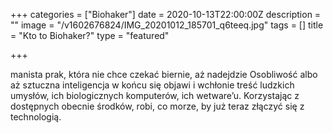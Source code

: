 +++
categories = ["Biohaker"]
date = 2020-10-13T22:00:00Z
description = ""
image = "/v1602676824/IMG_20201012_185701_q6teeq.jpg"
tags = []
title = "Kto to Biohaker?"
type = "featured"

+++

manista prak, która nie chce czekać biernie, aż nadejdzie Osobliwość albo aż sztuczna inteligencja w końcu się objawi i wchłonie treść ludzkich umysłów, ich biologicznych komputerów, ich wetware’u. Korzystając z dostępnych obecnie środków, robi, co morze, by już teraz złączyć się z technologią.